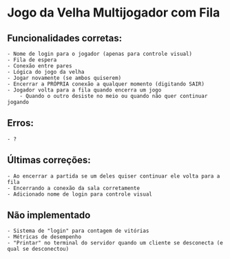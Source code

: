 # Jogo da Velha Multijogador com Fila

## Funcionalidades corretas:
    - Nome de login para o jogador (apenas para controle visual)
    - Fila de espera
    - Conexão entre pares
    - Lógica do jogo da velha
    - Jogar novamente (se ambos quiserem)
    - Encerrar a PRÓPRIA conexão a qualquer momento (digitando SAIR)
    - Jogador volta para a fila quando encerra um jogo
        - Quando o outro desiste no meio ou quando não quer continuar jogando

## Erros:
    - ?

## Últimas correções:
    - Ao encerrar a partida se um deles quiser continuar ele volta para a fila
    - Encerrando a conexão da sala corretamente
    - Adicionado nome de login para controle visual


## Não implementado
    - Sistema de "login" para contagem de vitórias
    - Métricas de desempenho
    - "Printar" no terminal do servidor quando um cliente se desconecta (e qual se desconectou)

